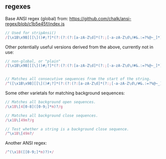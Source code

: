 
## regexes

Base ANSI regex (global) from: https://github.com/chalk/ansi-regex/blob/c1b5e45f/index.js

```javascript
// Used for stripAnsi()
/[\x1B\x9B][[\]()#;?]*(?:(?:(?:[a-zA-Z\d]*(?:;[-a-zA-Z\d\/#&.:=?%@~_]*)*)?\x07)|(?:(?:\d{1,4}(?:;\d{0,4})*)?[\dA-PR-TZcf-ntqry=><~]))/g
```

Other potentially useful versions derived from the above, currently not in use:

```javascript
// non-global, or "plain"
/[\x1B\x9B][[\]()#;?]*(?:(?:(?:[a-zA-Z\d]*(?:;[-a-zA-Z\d\/#&.:=?%@~_]*)*)?\x07)|(?:(?:\d{1,4}(?:;\d{0,4})*)?[\dA-PR-TZcf-ntqry=><~]))/


// Matches all consecutive sequences from the start of the string.
/^([\x1B\x9B][[\]()#;?]*(?:(?:(?:[a-zA-Z\d]*(?:;[-a-zA-Z\d\/#&.:=?%@~_]*)*)?\x07)|(?:(?:\d{1,4}(?:;\d{0,4})*)?[\dA-PR-TZcf-ntqry=><~])))+/
```

Some other varietals for matching background sequences:

```javascript
// Matches all background open sequences.
/\x1B\[4[0-8]([0-9;]*m)?/g

// Matches all background close sequences.
/\x1B\[49m?/g

// Test whether a string is a background close sequence.
/^\x1B\[49m?/
```

Another ANSI regex:

```javascript
/^(\x1B([[0-9;]*m)?)+/
```